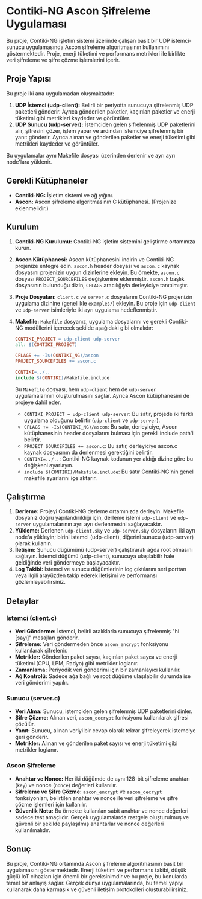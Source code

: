 # Contiki-NG Ascon Şifreleme Uygulaması

Bu proje, Contiki-NG işletim sistemi üzerinde çalışan basit bir UDP istemci-sunucu uygulamasında Ascon şifreleme algoritmasının kullanımını göstermektedir. Proje, enerji tüketimi ve performans metrikleri ile birlikte veri şifreleme ve şifre çözme işlemlerini içerir.

## Proje Yapısı

Bu proje iki ana uygulamadan oluşmaktadır:

1.  **UDP İstemci (udp-client):** Belirli bir periyotta sunucuya şifrelenmiş UDP paketleri gönderir. Ayrıca gönderilen paketler, kaçırılan paketler ve enerji tüketimi gibi metrikleri kaydeder ve görüntüler.
2.  **UDP Sunucu (udp-server):** İstemciden gelen şifrelenmiş UDP paketlerini alır, şifresini çözer, işlem yapar ve ardından istemciye şifrelenmiş bir yanıt gönderir. Ayrıca alınan ve gönderilen paketler ve enerji tüketimi gibi metrikleri kaydeder ve görüntüler.

Bu uygulamalar aynı Makefile dosyası üzerinden derlenir ve ayrı ayrı node'lara yüklenir.

## Gerekli Kütüphaneler

*   **Contiki-NG:** İşletim sistemi ve ağ yığını.
*   **Ascon:** Ascon şifreleme algoritmasının C kütüphanesi. (Projenize eklenmelidir.)

## Kurulum

1.  **Contiki-NG Kurulumu:** Contiki-NG işletim sistemini geliştirme ortamınıza kurun.
2.  **Ascon Kütüphanesi:** Ascon kütüphanesini indirin ve Contiki-NG projenize entegre edin. `ascon.h` header dosyası ve `ascon.c` kaynak dosyasını projenizin uygun dizinlerine ekleyin. Bu örnekte, `ascon.c` dosyası `PROJECT_SOURCEFILES` değişkenine eklenmiştir. `ascon.h` başlık dosyasının bulunduğu dizin, `CFLAGS` aracılığıyla derleyiciye tanıtılmıştır.
3.  **Proje Dosyaları:** `client.c` ve `server.c` dosyalarını Contiki-NG projenizin uygulama dizinine (genellikle `examples/`) ekleyin. Bu proje için `udp-client` ve `udp-server` isimleriyle iki ayrı uygulama hedeflenmiştir.
4.  **Makefile:** `Makefile` dosyanız, uygulama dosyalarını ve gerekli Contiki-NG modüllerini içerecek şekilde aşağıdaki gibi olmalıdır:

    ```makefile
    CONTIKI_PROJECT = udp-client udp-server
    all: $(CONTIKI_PROJECT)

    CFLAGS += -I$(CONTIKI_NG)/ascon
    PROJECT_SOURCEFILES += ascon.c

    CONTIKI=../..
    include $(CONTIKI)/Makefile.include
    ```
    Bu `Makefile`  dosyası, hem `udp-client` hem de `udp-server` uygulamalarının oluşturulmasını sağlar. Ayrıca Ascon kütüphanesini de projeye dahil eder.
     
    *   `CONTIKI_PROJECT = udp-client udp-server`: Bu satır, projede iki farklı uygulama olduğunu belirtir (`udp-client` ve `udp-server`).
    *   `CFLAGS += -I$(CONTIKI_NG)/ascon`: Bu satır, derleyiciye, Ascon kütüphanesinin header dosyalarını bulması için gerekli include path'i belirtir.
     *  `PROJECT_SOURCEFILES += ascon.c`: Bu satır, derleyiciye ascon.c kaynak dosyasının da derlenmesi gerektiğini belirtir.
    *   `CONTIKI=../..`: Contiki-NG kaynak kodunun yer aldığı dizine göre bu değişkeni ayarlayın.
    *   `include $(CONTIKI)/Makefile.include`:  Bu satır Contiki-NG'nin genel makefile ayarlarını içe aktarır.

## Çalıştırma

1.  **Derleme:** Projeyi Contiki-NG derleme ortamınızda derleyin. Makefile dosyanız doğru yapılandırıldığı için, derleme işlemi `udp-client` ve `udp-server` uygulamalarının ayrı ayrı derlenmesini sağlayacaktır.
2.  **Yükleme:** Derlenen `udp-client.sky` ve `udp-server.sky` dosyalarını iki ayrı node'a yükleyin; birini istemci (udp-client), diğerini sunucu (udp-server) olarak kullanın.
3.  **İletişim:** Sunucu düğümünü (udp-server) çalıştırarak ağda root olmasını sağlayın. İstemci düğümü (udp-client), sunucuya ulaşılabilir hale geldiğinde veri göndermeye başlayacaktır.
4.  **Log Takibi:** İstemci ve sunucu düğümlerinin log çıktılarını seri porttan veya ilgili arayüzden takip ederek iletişimi ve performansı gözlemleyebilirsiniz.

## Detaylar

### İstemci (client.c)

*   **Veri Gönderme:** İstemci, belirli aralıklarla sunucuya şifrelenmiş "hi [sayı]" mesajları gönderir.
*   **Şifreleme:** Veri göndermeden önce `ascon_encrypt` fonksiyonu kullanılarak şifrelenir.
*   **Metrikler:** Gönderilen paket sayısı, kaçırılan paket sayısı ve enerji tüketimi (CPU, LPM, Radyo) gibi metrikler loglanır.
*   **Zamanlama:** Periyodik veri gönderimi için bir zamanlayıcı kullanılır.
*   **Ağ Kontrolü:** Sadece ağa bağlı ve root düğüme ulaşılabilir durumda ise veri gönderimi yapılır.

### Sunucu (server.c)

*   **Veri Alma:** Sunucu, istemciden gelen şifrelenmiş UDP paketlerini dinler.
*   **Şifre Çözme:** Alınan veri, `ascon_decrypt` fonksiyonu kullanılarak şifresi çözülür.
*   **Yanıt:** Sunucu, alınan veriyi bir cevap olarak tekrar şifreleyerek istemciye geri gönderir.
*   **Metrikler:** Alınan ve gönderilen paket sayısı ve enerji tüketimi gibi metrikler loglanır.

### Ascon Şifreleme

*   **Anahtar ve Nonce:** Her iki düğümde de aynı 128-bit şifreleme anahtarı (`key`) ve nonce (`nonce`) değerleri kullanılır.
*   **Şifreleme ve Şifre Çözme:** `ascon_encrypt` ve `ascon_decrypt` fonksiyonları, belirtilen anahtar ve nonce ile veri şifreleme ve şifre çözme işlemleri için kullanılır.
*   **Güvenlik Notu:** Bu örnekte kullanılan sabit anahtar ve nonce değerleri sadece test amaçlıdır. Gerçek uygulamalarda rastgele oluşturulmuş ve güvenli bir şekilde paylaşılmış anahtarlar ve nonce değerleri kullanılmalıdır.

## Sonuç

Bu proje, Contiki-NG ortamında Ascon şifreleme algoritmasının basit bir uygulamasını göstermektedir. Enerji tüketimi ve performans takibi, düşük güçlü IoT cihazları için önemli bir gereksinimdir ve bu proje, bu konularda temel bir anlayış sağlar. Gerçek dünya uygulamalarında, bu temel yapıyı kullanarak daha karmaşık ve güvenli iletişim protokolleri oluşturabilirsiniz.
